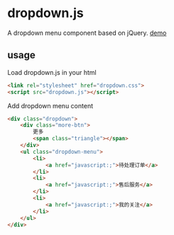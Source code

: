 # dropdown.js

A dropdown menu component based on jQuery.
[demo](http://xiaohaiping.cc/dropdown.js/demo/)

## usage

Load dropdown.js in your html

```html
<link rel="stylesheet" href="dropdown.css">
<script src="dropdown.js"></script>
```

Add dropdown menu content

```html
<div class="dropdown">
    <div class="more-btn">
        更多
        <span class="triangle"></span>
    </div>
    <ul class="dropdown-menu">
        <li>
            <a href="javascript:;">待处理订单</a>
        </li>
        <li>
            <a href="javascript:;">售后服务</a>
        </li>
        <li>
            <a href="javascript:;">我的关注</a>
        </li>
    </ul>
</div>
```
